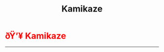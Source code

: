﻿---
lang: en-US
title: Kamikaze
prev:
next:
---

# <font color="red">ðŸ’¥ <b>Kamikaze</b></font> <Badge text="Support" type="tip" vertical="middle"/>
---

